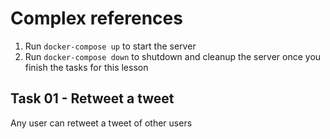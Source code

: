 # Complex references

1. Run `docker-compose up` to start the server
2. Run `docker-compose down` to shutdown and cleanup the server once you finish the tasks for this lesson

## Task 01 - Retweet a tweet

Any user can retweet a tweet of other users
